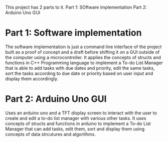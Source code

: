 This project has 2 parts to it.
Part 1: SOftware implementation
Part 2: Arduino Uno GUI

# Part 1: Software implementation
The software implementation is just a command line interface of the project built as a proof of concept and a draft before shifting it on a GUI outside of the computer using a microcontroller. It applies the concepts of structs and functions in C++ Programming language to implement a To-do List Manager that is able to add tasks with due dates and priority, edit the same tasks, sort the tasks according to due date or priority based on user input and display them accordingly.

# Part 2: Arduino Uno GUI
Uses an arduino uno and a TFT display screen to interact with the user to create and edit a to-do list manager with various other tasks. It uses concepts of structs and functions in arduino to implement a To-do List Manager that can add tasks, edit them, sort and display them using concepts of data strcutures and algorithms.

